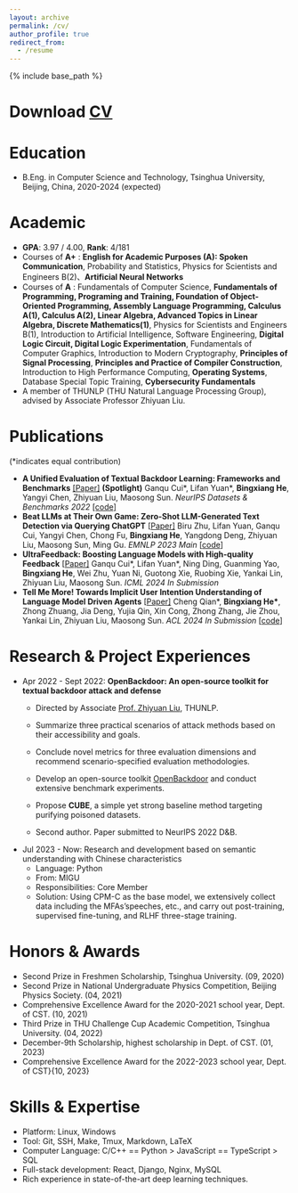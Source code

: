 ```yaml
---
layout: archive
permalink: /cv/
author_profile: true
redirect_from:
  - /resume
---
```


{% include base_path %}

# Download [CV](http://hbx-hbx.github.io/files/CV__English_.pdf)

Education
======

* B.Eng. in Computer Science and Technology, Tsinghua University, Beijing, China, 2020-2024 (expected)

Academic
======

* **GPA**: 3.97 / 4.00, **Rank**: 4/181
* Courses of **A+** : **English for Academic Purposes (A): Spoken Communication**, Probability and Statistics, Physics for Scientists and Engineers B(2)、**Artificial Neural Networks**
* Courses of **A** : Fundamentals of Computer Science, **Fundamentals of Programming, Programing and Training, Foundation of Object-Oriented Programming, Assembly Language Programming, Calculus A(1), Calculus A(2), Linear Algebra, Advanced Topics in Linear Algebra, Discrete Mathematics(1)**, Physics for Scientists and Engineers B(1), Introduction to Artificial Intelligence, Software Engineering, **Digital Logic Circuit, Digital Logic Experimentation**, Fundamentals of Computer Graphics, Introduction to Modern Cryptography, **Principles of Signal Processing**, **Principles and Practice of Compiler Construction**, Introduction to High Performance Computing, **Operating Systems**, Database Special Topic Training, **Cybersecurity Fundamentals**
* A member of THUNLP (THU Natural Language Processing Group), advised by Associate Professor Zhiyuan Liu.

Publications
======

(*indicates equal contribution)

- **A Unified Evaluation of Textual Backdoor Learning: Frameworks and Benchmarks** [[Paper]](https://arxiv.org/abs/2206.08514)  **(Spotlight)**
  Ganqu Cui\*, Lifan Yuan\*, **Bingxiang He**, Yangyi Chen, Zhiyuan Liu, Maosong Sun.
  *NeurIPS Datasets & Benchmarks 2022* [[code]](https://github.com/thunlp/OpenBackdoor)
- **Beat LLMs at Their Own Game: Zero-Shot LLM-Generated Text Detection via Querying ChatGPT** [[Paper\]](https://aclanthology.org/2023.emnlp-main.463)
  Biru Zhu, Lifan Yuan, Ganqu Cui, Yangyi Chen, Chong Fu, **Bingxiang He**, Yangdong Deng, Zhiyuan Liu, Maosong Sun, Ming Gu.
  *EMNLP 2023 Main* [[code](https://github.com/thunlp/LLM-generated-text-detection)]
- **UltraFeedback: Boosting Language Models with High-quality Feedback** [[Paper\]](https://arxiv.org/abs/2310.01377)
  Ganqu Cui\*, Lifan Yuan\*, Ning Ding, Guanming Yao, **Bingxiang He**, Wei Zhu, Yuan Ni, Guotong Xie, Ruobing Xie, Yankai Lin, Zhiyuan Liu, Maosong Sun.
  *ICML 2024 In Submission*
- **Tell Me More! Towards Implicit User Intention Understanding of Language Model Driven Agents** [[Paper\]](https://arxiv.org/abs/2402.09205)
  Cheng Qian\*, **Bingxiang He\***, Zhong Zhuang, Jia Deng, Yujia Qin, Xin Cong, Zhong Zhang, Jie Zhou, Yankai Lin, Zhiyuan Liu, Maosong Sun.
  *ACL 2024 In Submission* [[code](https://github.com/HBX-hbx/Mistral-Interact)]

# Research & Project Experiences

+ Apr 2022 - Sept 2022: **OpenBackdoor: An open-source toolkit for textual backdoor attack and defense**
  * Directed by Associate [Prof. Zhiyuan Liu](http://nlp.csai.tsinghua.edu.cn/~lzy/), THUNLP.

  * Summarize three practical scenarios of attack methods based on their accessibility and goals.
  * Conclude novel metrics for three evaluation dimensions and recommend scenario-specified evaluation methodologies.
  * Develop an open-source toolkit [OpenBackdoor](https://github.com/thunlp/OpenBackdoor) and conduct extensive benchmark experiments.
  * Propose **CUBE**, a simple yet strong baseline method targeting purifying poisoned datasets.
  * Second author. Paper submitted to NeurIPS 2022 D&B.
+ Jul 2023 - Now: Research and development based on semantic understanding with Chinese characteristics
  + Language: Python
  + From: MIGU
  + Responsibilities: Core Member
  + Solution: Using CPM-C as the base model, we extensively collect data including the MFAs’speeches, etc., and carry out post-training, supervised fine-tuning, and RLHF three-stage training.


<!-- Publications
======
  <ul>{% for post in site.publications %}
    {% include archive-single-cv.html %}
  {% endfor %}</ul>

Talks
======
  <ul>{% for post in site.talks %}
    {% include archive-single-talk-cv.html %}
  {% endfor %}</ul>

Teaching
======
  <ul>{% for post in site.teaching %}
    {% include archive-single-cv.html %}
  {% endfor %}</ul> -->

Honors & Awards
======

* Second Prize in Freshmen Scholarship, Tsinghua University. (09, 2020)
* Second Prize in National Undergraduate Physics Competition, Beijing Physics Society. (04, 2021)
* Comprehensive Excellence Award for the 2020-2021 school year, Dept. of CST. (10, 2021)
* Third Prize in THU Challenge Cup Academic Competition, Tsinghua University. (04, 2022)
* December-9th Scholarship, highest scholarship in Dept. of CST. (01, 2023)
* Comprehensive Excellence Award for the 2022-2023 school year, Dept. of CST}{10, 2023}

Skills & Expertise 
======

* Platform: Linux, Windows
* Tool: Git, SSH, Make, Tmux, Markdown, LaTeX
* Computer Language: C/C++ == Python > JavaScript == TypeScript > SQL
* Full-stack development: React, Django, Nginx, MySQL
* Rich experience in state-of-the-art deep learning techniques.
